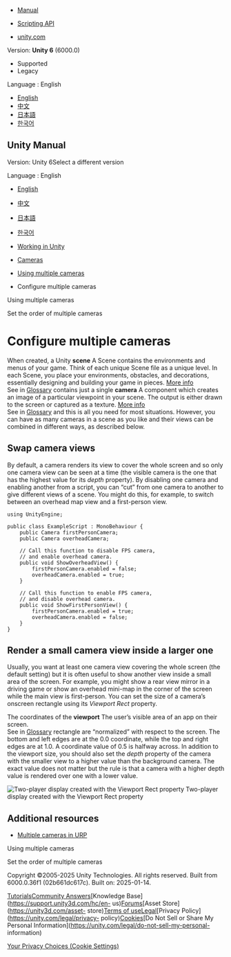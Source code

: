 [](https://docs.unity3d.com)

  * [Manual](../Manual/index.html)
  * [Scripting API](../ScriptReference/index.html)

  * [unity.com](https://unity.com/)

Version: **Unity 6** (6000.0)

  * Supported
  * Legacy

Language : English

  * [English](/Manual/MultipleCameras.html)
  * [中文](/cn/current/Manual/MultipleCameras.html)
  * [日本語](/ja/current/Manual/MultipleCameras.html)
  * [한국어](/kr/current/Manual/MultipleCameras.html)

[](https://docs.unity3d.com)

## Unity Manual

Version: Unity 6Select a different version

Language : English

  * [English](/Manual/MultipleCameras.html)
  * [中文](/cn/current/Manual/MultipleCameras.html)
  * [日本語](/ja/current/Manual/MultipleCameras.html)
  * [한국어](/kr/current/Manual/MultipleCameras.html)

  * [Working in Unity](working-in-unity.html)
  * [Cameras](Cameras.html)
  * [Using multiple cameras](MultipleCameras-landing.html)
  * Configure multiple cameras

[](MultipleCameras-landing.html)

Using multiple cameras

[](multiple-cameras-birp.html)

Set the order of multiple cameras

# Configure multiple cameras

When created, a Unity **scene** A Scene contains the environments and menus of
your game. Think of each unique Scene file as a unique level. In each Scene,
you place your environments, obstacles, and decorations, essentially designing
and building your game in pieces. [More info](CreatingScenes.html)  
See in [Glossary](Glossary.html#Scene) contains just a single **camera** A
component which creates an image of a particular viewpoint in your scene. The
output is either drawn to the screen or captured as a texture. [More
info](CamerasOverview.html)  
See in [Glossary](Glossary.html#Camera) and this is all you need for most
situations. However, you can have as many cameras in a scene as you like and
their views can be combined in different ways, as described below.

## Swap camera views

By default, a camera renders its view to cover the whole screen and so only
one camera view can be seen at a time (the visible camera is the one that has
the highest value for its _depth_ property). By disabling one camera and
enabling another from a script, you can “cut” from one camera to another to
give different views of a scene. You might do this, for example, to switch
between an overhead map view and a first-person view.

    
    
    using UnityEngine;
    
    public class ExampleScript : MonoBehaviour {
        public Camera firstPersonCamera;
        public Camera overheadCamera;
    
        // Call this function to disable FPS camera,
        // and enable overhead camera.
        public void ShowOverheadView() {
            firstPersonCamera.enabled = false;
            overheadCamera.enabled = true;
        }
        
        // Call this function to enable FPS camera,
        // and disable overhead camera.
        public void ShowFirstPersonView() {
            firstPersonCamera.enabled = true;
            overheadCamera.enabled = false;
        }
    }
    

## Render a small camera view inside a larger one

Usually, you want at least one camera view covering the whole screen (the
default setting) but it is often useful to show another view inside a small
area of the screen. For example, you might show a rear view mirror in a
driving game or show an overhead mini-map in the corner of the screen while
the main view is first-person. You can set the size of a camera’s onscreen
rectangle using its _Viewport Rect_ property.

The coordinates of the **viewport** The user’s visible area of an app on their
screen.  
See in [Glossary](Glossary.html#Viewport) rectangle are “normalized” with
respect to the screen. The bottom and left edges are at the 0.0 coordinate,
while the top and right edges are at 1.0. A coordinate value of 0.5 is halfway
across. In addition to the viewport size, you should also set the _depth_
property of the camera with the smaller view to a higher value than the
background camera. The exact value does not matter but the rule is that a
camera with a higher depth value is rendered over one with a lower value.

![Two-player display created with the Viewport Rect
property](../uploads/Main/Camera-Viewport.jpg) Two-player display created with
the Viewport Rect property

## Additional resources

  * [Multiple cameras in URP](urp/cameras-multiple.html)

[](MultipleCameras-landing.html)

Using multiple cameras

[](multiple-cameras-birp.html)

Set the order of multiple cameras

Copyright ©2005-2025 Unity Technologies. All rights reserved. Built from
6000.0.36f1 (02b661dc617c). Built on: 2025-01-14.

[Tutorials](https://learn.unity.com/)[Community
Answers](https://answers.unity3d.com)[Knowledge
Base](https://support.unity3d.com/hc/en-
us)[Forums](https://forum.unity3d.com)[Asset Store](https://unity3d.com/asset-
store)[Terms of
use](https://docs.unity3d.com/Manual/TermsOfUse.html)[Legal](https://unity.com/legal)[Privacy
Policy](https://unity.com/legal/privacy-
policy)[Cookies](https://unity.com/legal/cookie-policy)[Do Not Sell or Share
My Personal Information](https://unity.com/legal/do-not-sell-my-personal-
information)

[Your Privacy Choices (Cookie Settings)](javascript:void\(0\);)

